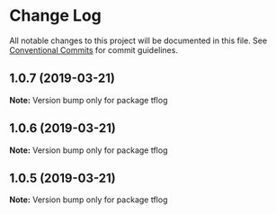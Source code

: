 # Change Log

All notable changes to this project will be documented in this file.
See [Conventional Commits](https://conventionalcommits.org) for commit guidelines.

## 1.0.7 (2019-03-21)

**Note:** Version bump only for package tflog





## 1.0.6 (2019-03-21)

**Note:** Version bump only for package tflog





## 1.0.5 (2019-03-21)

**Note:** Version bump only for package tflog
